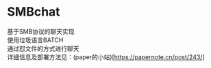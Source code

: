# SMBchat
基于SMB协议的聊天实现
<br>
使用垃圾语言BATCH
<br>
通过怼文件的方式进行聊天
<br>
详细信息及部署方法见：(paper的小站)[https://papernote.cn/post/243/]
